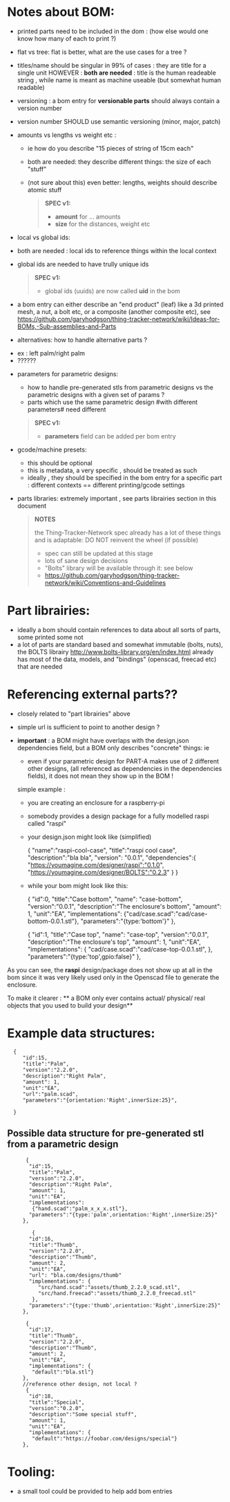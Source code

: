 
Notes about BOM:
================
- printed parts need to be included in the dom : (how else would one know how many
of each to print ?)

- flat vs tree: flat is better, what are the use cases for a tree ? 

- titles/name should be singular in 99% of cases : they are title for a single unit
  HOWEVER :
    **both are needed** : title is the human readeable string , while name is meant as
    machine useable (but somewhat human readable)

- versioning : a bom entry for **versionable parts** should always contain a version number
 * version number SHOULD use semantic versioning (minor, major, patch)

- amounts vs lengths vs weight etc :
  * ie how do you describe "15 pieces of string of 15cm each"
  * both are needed: they describe different things: the size of each "stuff"
  * (not sure about this) even better: lengths, weights should describe atomic stuff
  
    > **SPEC v1:**
    > 
    > - **amount** for ... amounts 
    > - **size** for the distances, weight etc
  	>


- local vs global ids:
 * both are needed : local ids to reference things within the local context
 * global ids are needed to have trully unique ids
  
  	> **SPEC v1:**
    > - global ids (uuids) are now called **uid** in the bom
  	>

- a bom entry can either describe an "end product" (leaf) like a 3d printed mesh, a nut,
a bolt etc,  or a composite (another composite etc), see 
https://github.com/garyhodgson/thing-tracker-network/wiki/Ideas-for-BOMs,-Sub-assemblies-and-Parts

- alternatives: how to handle alternative parts ?
 * ex : left palm/right palm
 * ??????

- parameters for parametric designs:
  * how to handle pre-generated stls from parametric designs vs the parametric designs with 
a given set of params ?
  * parts which use the same parametric design #with different parameters# need different 
  
  > **SPEC v1:**
  >  - **parameters** field can be added per bom entry
  >


- gcode/machine presets:
  * this should be optional
  * this is metadata, a very specific , should be treated as such
  * ideally , they should be specified in the bom entry for a specific part : different
  contexts == different printing/gcode settings 

- parts libraries: extremely important , see parts librairies section in this document

	> **NOTES** 
    > 
    > the Thing-Tracker-Network spec already has a lot of these things and is adaptable: DO NOT reinvent the wheel (if possible)
 	> * spec can still be updated at this stage
	> * lots of sane design decisions
    > * "Bolts" library will be available through it: see below
    > * https://github.com/garyhodgson/thing-tracker-network/wiki/Conventions-and-Guidelines 


Part librairies:
================
- ideally a bom should contain references to data about all sorts of parts, some printed
some not
- a lot of parts are standard based and somewhat immutable (bolts, nuts), the BOLTS
librairy http://www.bolts-library.org/en/index.html already has most of the data, models, 
and "bindings" (openscad, freecad etc) that are needed



Referencing external parts??
============================
- closely related to "part librairies" above
- simple url is sufficient to point to another design ?

- **important** : a BOM might have overlaps with the design.json dependencies field,
but a BOM only describes "concrete" things: ie
  * even if your parametric design for PART-A makes use of 2 different other designs, (all referenced as dependencies in the dependencies fields), it does not mean they show up in the BOM !
  
  simple example : 
   * you are creating an enclosure for a raspberry-pi
   * somebody provides a design package for a fully modelled raspi called "raspi"
   * your design.json might look like (simplified)
   
   
   	  {
        	"name":"raspi-cool-case",
            "title":"raspi cool case",
            "description":"bla bla",
  		  "version": "0.0.1",
            "dependencies":{
               "https://youmagine.com/designer/raspi":"0.1.0",
               "https://youmagine.com/designer/BOLTS":"0.2.3"
            }
         }

  * while your bom might look like this:
    

     {
           "id":0,
           "title":"Case bottom",
           "name": "case-bottom",
           "version":"0.0.1",
           "description":"The enclosure's bottom",
           "amount": 1,
           "unit":"EA",
           "implementations": 
            {"cad/case.scad":"cad/case-bottom-0.0.1.stl"},
           "parameters":"{type:'bottom'}"
      },
         
      {
           "id":1,
           "title":"Case top",
           "name": "case-top",
           "version":"0.0.1",
           "description":"The enclosure's top",
           "amount": 1,
           "unit":"EA",
           "implementations": {
              "cad/case.scad":"cad/case-top-0.0.1.stl",
            },
           "parameters":"{type:'top',gpio:false}"
       },

As you can see, the **raspi** design/package does not show up at all in the bom since it was very likely used only in the Openscad file to generate the enclosure.

To make it clearer : ** a BOM only ever contains actual/ physical/ real objects that you used to build your design**


Example data structures:
=======================

      {
         "id":15,
         "title":"Palm",
         "version":"2.2.0",
         "description":"Right Palm",
         "amount": 1,
         "unit":"EA",
         "url":"palm.scad",
         "parameters":"{orientation:'Right',innerSize:25}",
         
      }

  Possible data structure for pre-generated stl from a parametric design
  -----------------------------------------------------------------------
  
          {
           "id":15,
           "title":"Palm",
           "version":"2.2.0",
           "description":"Right Palm",
           "amount": 1,
           "unit":"EA",
           "implementations": 
            {"hand.scad":"palm_x_x_x.stl"},
           "parameters":"{type:'palm',orientation:'Right',innerSize:25}"
         },
         
            {
           "id":16,
           "title":"Thumb",
           "version":"2.2.0",
           "description":"Thumb",
           "amount": 2,
           "unit":"EA",
           "url": "bla.com/designs/thumb"
           "implementations": {
              "src/hand.scad":"assets/thumb_2.2.0_scad.stl",
              "src/hand.freecad":"assets/thumb_2.2.0_freecad.stl"
            },
           "parameters":"{type:'thumb',orientation:'Right',innerSize:25}"
         },
         
          {
           "id":17,
           "title":"Thumb",
           "version":"2.2.0",
           "description":"Thumb",
           "amount": 2,
           "unit":"EA",
           "implementations": {
            "default":"bla.stl"}
         },
         //reference other design, not local ?
          {
           "id":18,
           "title":"Special",
           "version":"0.2.0",
           "description":"Some special stuff",
           "amount": 1,
           "unit":"EA",
           "implementations": {
            "default":"https://foobar.com/designs/special"}
         },
         
         


Tooling:
========
- a small tool could be provided to help add bom entries 
